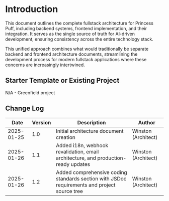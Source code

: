 # Introduction

This document outlines the complete fullstack architecture for Princess Puff, including backend systems, frontend implementation, and their integration. It serves as the single source of truth for AI-driven development, ensuring consistency across the entire technology stack.

This unified approach combines what would traditionally be separate backend and frontend architecture documents, streamlining the development process for modern fullstack applications where these concerns are increasingly intertwined.

## Starter Template or Existing Project

N/A - Greenfield project

## Change Log

| Date | Version | Description | Author |
|------|---------|-------------|---------|
| 2025-01-25 | 1.0 | Initial architecture document creation | Winston (Architect) |
| 2025-01-26 | 1.1 | Added i18n, webhook revalidation, email architecture, and production-ready updates | Winston (Architect) |
| 2025-01-26 | 1.2 | Added comprehensive coding standards section with JSDoc requirements and project source tree | Winston (Architect) |
